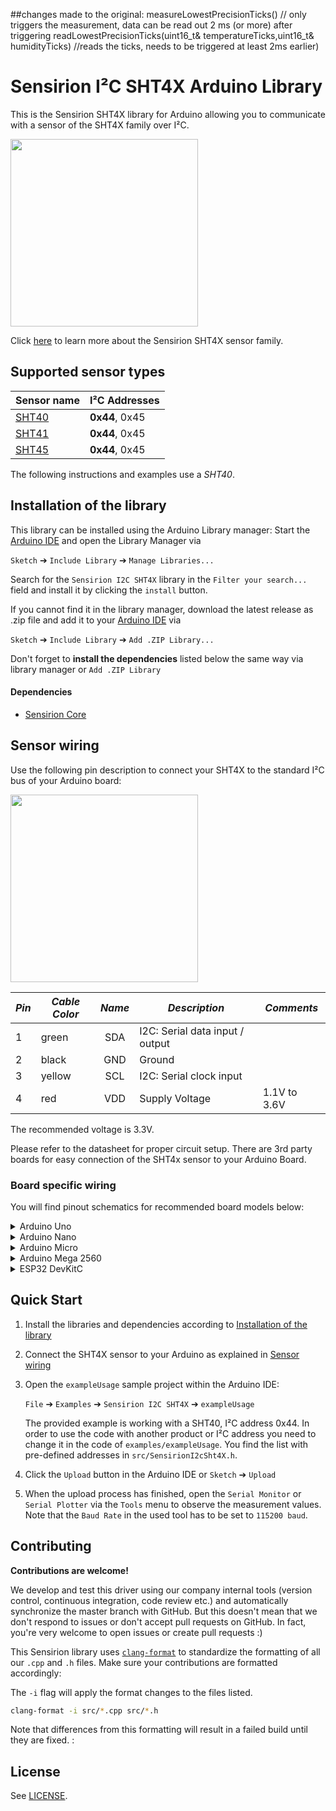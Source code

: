 ##changes made to the original:
measureLowestPrecisionTicks() // only triggers the measurement, data can be read out 2 ms (or more) after triggering
readLowestPrecisionTicks(uint16_t& temperatureTicks,uint16_t& humidityTicks) //reads the ticks, needs to be triggered at least 2ms earlier)



# Sensirion I²C SHT4X Arduino Library

This is the Sensirion SHT4X library for Arduino allowing you to
communicate with a sensor of the SHT4X family over I²C.

<img src="images/SHT4x.png" width="300px">

Click [here](https://sensirion.com/products/catalog/SEK-SHT40/) to learn more about the Sensirion SHT4X sensor family.



## Supported sensor types

| Sensor name   | I²C Addresses  |
| ------------- | -------------- |
|[SHT40](https://sensirion.com/products/catalog/SHT40/)| **0x44**, 0x45|
|[SHT41](https://sensirion.com/products/catalog/SHT41/)| **0x44**, 0x45|
|[SHT45](https://sensirion.com/products/catalog/SHT45/)| **0x44**, 0x45|

The following instructions and examples use a *SHT40*.



## Installation of the library

This library can be installed using the Arduino Library manager:
Start the [Arduino IDE](http://www.arduino.cc/en/main/software) and open
the Library Manager via

`Sketch` ➔ `Include Library` ➔ `Manage Libraries...`

Search for the `Sensirion I2C SHT4X` library in the `Filter
your search...` field and install it by clicking the `install` button.

If you cannot find it in the library manager, download the latest release as .zip file
and add it to your [Arduino IDE](http://www.arduino.cc/en/main/software) via

`Sketch` ➔ `Include Library` ➔ `Add .ZIP Library...`

Don't forget to **install the dependencies** listed below the same way via library
manager or `Add .ZIP Library`

#### Dependencies
* [Sensirion Core](https://github.com/Sensirion/arduino-core)

## Sensor wiring

Use the following pin description to connect your SHT4X to the standard I²C bus of your Arduino board:

<img src="images/SHT40_pinout.png" width="300px">

| *Pin* | *Cable Color* | *Name* | *Description*  | *Comments* |
|-------|---------------|:------:|----------------|------------|
| 1 | green | SDA | I2C: Serial data input / output |
| 2 | black | GND | Ground |
| 3 | yellow | SCL | I2C: Serial clock input |
| 4 | red | VDD | Supply Voltage | 1.1V to 3.6V




The recommended voltage is 3.3V.

Please refer to the datasheet for proper circuit setup. There are 3rd party boards for easy connection of the SHT4x sensor to your Arduino Board.

### Board specific wiring
You will find pinout schematics for recommended board models below:



<details><summary>Arduino Uno</summary>
<p>

| *SHT4X* | *SHT4X Pin* | *Cable Color* | *Board Pin* |
| :---: | --- | --- | --- |
| SDA | 1 | green | D18/SDA |
| GND | 2 | black | GND |
| SCL | 3 | yellow | D19/SCL |
| VDD | 4 | red | 3.3V |



<img src="images/Arduino-Uno-Rev3-i2c-pinout-3.3V.png" width="600px">
</p>
</details>




<details><summary>Arduino Nano</summary>
<p>

| *SHT4X* | *SHT4X Pin* | *Cable Color* | *Board Pin* |
| :---: | --- | --- | --- |
| SDA | 1 | green | A4 |
| GND | 2 | black | GND |
| SCL | 3 | yellow | A5 |
| VDD | 4 | red | 3.3V |



<img src="images/Arduino-Nano-i2c-pinout-3.3V.png" width="600px">
</p>
</details>




<details><summary>Arduino Micro</summary>
<p>

| *SHT4X* | *SHT4X Pin* | *Cable Color* | *Board Pin* |
| :---: | --- | --- | --- |
| SDA | 1 | green | D2/SDA |
| GND | 2 | black | GND |
| SCL | 3 | yellow | ~D3/SCL |
| VDD | 4 | red | 3.3V |



<img src="images/Arduino-Micro-i2c-pinout-3.3V.png" width="600px">
</p>
</details>




<details><summary>Arduino Mega 2560</summary>
<p>

| *SHT4X* | *SHT4X Pin* | *Cable Color* | *Board Pin* |
| :---: | --- | --- | --- |
| SDA | 1 | green | D20/SDA |
| GND | 2 | black | GND |
| SCL | 3 | yellow | D21/SCL |
| VDD | 4 | red | 3.3V |



<img src="images/Arduino-Mega-2560-Rev3-i2c-pinout-3.3V.png" width="600px">
</p>
</details>




<details><summary>ESP32 DevKitC</summary>
<p>

| *SHT4X* | *SHT4X Pin* | *Cable Color* | *Board Pin* |
| :---: | --- | --- | --- |
| SDA | 1 | green | GPIO 21 |
| GND | 2 | black | GND |
| SCL | 3 | yellow | GPIO 22 |
| VDD | 4 | red | 3V3 |



<img src="images/esp32-devkitc-i2c-pinout-3.3V.png" width="600px">
</p>
</details>



## Quick Start

1. Install the libraries and dependencies according to [Installation of the library](#installation-of-the-library)

2. Connect the SHT4X sensor to your Arduino as explained in [Sensor wiring](#sensor-wiring)

3. Open the `exampleUsage` sample project within the Arduino IDE:

   `File` ➔ `Examples` ➔ `Sensirion I2C SHT4X` ➔ `exampleUsage`


   The provided example is working with a SHT40, I²C address 0x44.
   In order to use the code with another product or I²C address you need to change it in the code of `examples/exampleUsage`.
   You find the list with pre-defined addresses in `src/SensirionI2cSht4X.h`.


5. Click the `Upload` button in the Arduino IDE or `Sketch` ➔ `Upload`

4. When the upload process has finished, open the `Serial Monitor` or `Serial
   Plotter` via the `Tools` menu to observe the measurement values. Note that
   the `Baud Rate` in the used tool has to be set to `115200 baud`.

## Contributing

**Contributions are welcome!**

We develop and test this driver using our company internal tools (version
control, continuous integration, code review etc.) and automatically
synchronize the master branch with GitHub. But this doesn't mean that we don't
respond to issues or don't accept pull requests on GitHub. In fact, you're very
welcome to open issues or create pull requests :)

This Sensirion library uses
[`clang-format`](https://releases.llvm.org/download.html) to standardize the
formatting of all our `.cpp` and `.h` files. Make sure your contributions are
formatted accordingly:

The `-i` flag will apply the format changes to the files listed.

```bash
clang-format -i src/*.cpp src/*.h
```

Note that differences from this formatting will result in a failed build until
they are fixed.
:

## License

See [LICENSE](LICENSE).
